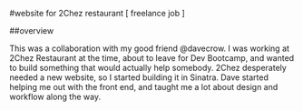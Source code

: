 #website for 2Chez restaurant
[ freelance job ]

##overview

This was a collaboration with my good friend @davecrow. I was working at 2Chez Restaurant at the time, about to leave for Dev Bootcamp, and wanted to build something that would actually help somebody. 2Chez desperately needed a new website, so I started building it in Sinatra. Dave started helping me out with the front end, and taught me a lot about design and workflow along the way.